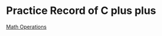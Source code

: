 <h1>Practice Record of C plus plus</h1>
<a href="https://github.com/rafidoth/Cpp-Files/blob/main/varhw1.cpp"><p>Math Operations</p></a>
